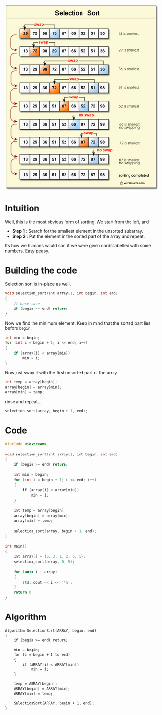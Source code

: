 ![Selection Sort Image](../../../Images/selection-sort.png)

# Intuition

 Well, this is the most obvious form of sorting. We start from the left, and 
 
 - **Step 1** : Search for the smallest element in the unsorted subarray.
 - **Step 2** : Put the element in the sorted part of the array and repeat.

Its how we humans would sort if we were given cards labelled with some numbers. Easy peasy.

# Building the code

Selection sort is in-place as well.

```c++
void selection_sort(int array[], int begin, int end)
{
	// base case
	if (begin >= end) return;
}
```

Now we find the minimum element. Keep in mind that the sorted part lies before `begin`.

```c++
int min = begin;
for (int i = begin + 1; i <= end; i++)
{
	if (array[i] < array[min])
		min = i;
}
```

Now just swap it with the first unsorted part of the array.

```c++
int temp = array[begin];
array[begin] = array[min];
array[min] = temp;
```

rinse and repeat...

```c++
selection_sort(array, begin + 1, end);
```

# Code

```c++
#include <iostream>

void selection_sort(int array[], int begin, int end)
{
	if (begin >= end) return;
	
	int min = begin;
	for (int i = begin + 1; i <= end; i++)
	{
		if (array[i] < array[min])
			min = i;
	}
	
	int temp = array[begin];
	array[begin] = array[min];
	array[min] = temp;
	
	selection_sort(array, begin + 1, end);
}

int main()
{
	int array[] = {5, 3, 1, 2, 6, 5};
	selection_sort(array, 0, 5);
	
	for (auto i : array)
	{
		std::cout << i << '\n';
	}
	return 0;
}
```

# Algorithm

```
Algorithm SelectionSort(ARRAY, begin, end)
{
	if (begin >= end) return;
	
	min = begin;
	for (i = begin + 1 to end)
	{
		if (ARRAY[i] < ARRAY[min])
			min = i;
	}
	
	temp = ARRAY[begin];
	ARRAY[begin] = ARRAY[min];
	ARRAY[min] = temp;
	
	SelectionSort(ARRAY, begin + 1, end);
}
```
